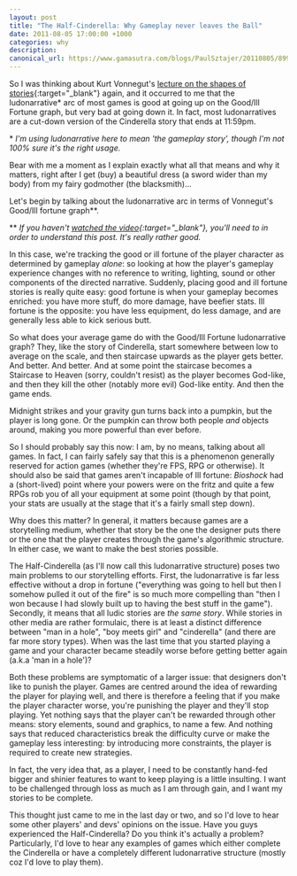 ```yaml
---
layout: post
title: "The Half-Cinderella: Why Gameplay never leaves the Ball"
date: 2011-08-05 17:00:00 +1000
categories: why
description:
canonical_url: https://www.gamasutra.com/blogs/PaulSztajer/20110805/89949/The_HalfCinderella_Why_Gameplay_never_leaves_the_Ball.php
---
```

So I was thinking about Kurt Vonnegut's [lecture on the shapes of stories](http://www.youtube.com/watch?v=oP3c1h8v2ZQ "Shapes of Stories"){:target="_blank"} again, and it occurred to me that the ludonarrative* arc of most games is good at going up on the Good/Ill Fortune graph, but very bad at going down it. In fact, most ludonarratives are a cut-down version of the Cinderella story that ends at 11:59pm.

\* *I'm using ludonarrative here to mean 'the gameplay story', though I'm not 100% sure it's the right usage.*

Bear with me a moment as I explain exactly what all that means and why it matters, right after I get (buy) a beautiful dress (a sword wider than my body) from my fairy godmother (the blacksmith)...

Let's begin by talking about the ludonarrative arc in terms of Vonnegut's Good/Ill fortune graph**.

\*\* *If you haven't [watched the video](http://www.youtube.com/watch?v=oP3c1h8v2ZQ "Shapes of Stories"){:target="_blank"}, you'll need to in order to understand this post. It's really rather good.*

In this case, we're tracking the good or ill fortune of the player character as determined by gameplay *alone*: so looking at how the player's gameplay experience changes with no reference to writing, lighting, sound or other components of the directed narrative. Suddenly, placing good and ill fortune stories is really quite easy: good fortune is when your gameplay becomes enriched: you have more stuff, do more damage, have beefier stats. Ill fortune is the opposite: you have less equipment, do less damage, and are generally less able to kick serious butt.

So what does your average game do with the Good/Ill Fortune ludonarrative graph? They, like the story of Cinderella, start somewhere between low to average on the scale, and then staircase upwards as the player gets better. And better. And better. And at some point the staircase becomes a Staircase to Heaven (sorry, couldn't resist) as the player becomes God-like, and then they kill the other (notably more evil) God-like entity. And then the game ends.

Midnight strikes and your gravity gun turns back into a pumpkin, but the player is long gone. Or the pumpkin can throw both people *and* objects around, making you more powerful than ever before.

So I should probably say this now: I am, by no means, talking about all games. In fact, I can fairly safely say that this is a phenomenon generally reserved for action games (whether they're FPS, RPG or otherwise). It should also be said that games aren't incapable of Ill fortune: *Bioshock* had a (short-lived) point where your powers were on the fritz and quite a few RPGs rob you of all your equipment at some point (though by that point, your stats are usually at the stage that it's a fairly small step down).

Why does this matter? In general, it matters because games are a storytelling medium, whether that story be the one the designer puts there or the one that the player creates through the game's algorithmic structure. In either case, we want to make the best stories possible.

The Half-Cinderella (as I'll now call this ludonarrative structure) poses two main problems to our storytelling efforts. First, the ludonarrative is far less effective without a drop in fortune ("everything was going to hell but then I somehow pulled it out of the fire" is so much more compelling than "then I won because I had slowly built up to having the best stuff in the game"). Secondly, it means that all ludic stories are *the same story*. While stories in other media are rather formulaic, there is at least a distinct difference between "man in a hole", "boy meets girl" and "cinderella" (and there are far more story types). When was the last time that you started playing a game and your character became steadily worse before getting better again (a.k.a 'man in a hole')?

Both these problems are symptomatic of a larger issue: that designers don't like to punish the player. Games are centred around the idea of rewarding the player for playing well, and there is therefore a feeling that if you make the player character worse, you're punishing the player and they'll stop playing. Yet nothing says that the player can't be rewarded through other means: story elements, sound and graphics, to name a few. And nothing says that reduced characteristics break the difficulty curve or make the gameplay less interesting: by introducing more constraints, the player is required to create new strategies.

In fact, the very idea that, as a player, I need to be constantly hand-fed bigger and shinier features to want to keep playing is a little insulting. I want to be challenged through loss as much as I am through gain, and I want my stories to be complete.

This thought just came to me in the last day or two, and so I'd love to hear some other players' and devs' opinions on the issue. Have you guys experienced the Half-Cinderella? Do you think it's actually a problem? Particularly, I'd love to hear any examples of games which either complete the Cinderella or have a completely different ludonarrative structure (mostly coz I'd love to play them).
